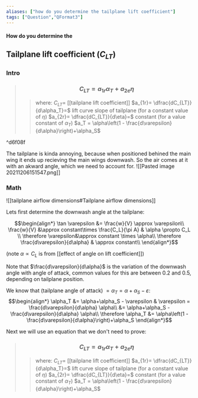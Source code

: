 ```yaml
---
aliases: ["how do you determine the tailplane lift coefficient"]
tags: ["Question","QFormat3"]
---
```


#### How do you determine the
## Tailplane lift coefficient ($C_{LT}$)
### Intro

> ### $$ C_{LT} = a_{1r} \alpha_T + a_{2e} \eta $$ 
>> where:
>> $C_{LT}=$ [[tailplane lift coefficient]]
>> $a_{1r}= \dfrac{dC_{LT}}{d\alpha_T}=$ lift curve slope of tailplane (for a constant value of $\eta$) 
>> $a_{2r}= \dfrac{dC_{LT}}{d\eta}=$ constant (for a value constant of $\alpha_T$)
>> $a_T = \alpha\left(1 - \frac{d\varepsilon}{d\alpha}\right)+\alpha_S$

^d6f08f


The tailplane is kinda annoying, because when positioned behined the main wing it ends up recieving the main wings downwash. So the air comes at it with an akward angle, which we need to account for.
![[Pasted image 20211206151547.png]]
### Math
![[tailplane airflow dimensions#Tailplane airflow dimensions]]

Lets first determine the downwash angle at the tailplane:

$$\begin{align*}
 \tan \varepsilon &= \frac{w}{V} \approx \varepsilon\\
\frac{w}{V} &\approx constant\times \frac{C_L}{\pi A} & \alpha \propto C_L \\
\therefore \varepsilon&\approx constant \times \alpha\\
\therefore \frac{d\varepsilon}{d\alpha} & \approx constant\\
\end{align*}$$

(note $\alpha \propto C_L$ is from [[effect of angle on lift coefficient]])

Note that $\frac{d\varepsilon}{d\alpha}$ is the variation of the downwash angle with angle of attack, common values for this are between 0.2 and 0.5, depending on tailplane position.

We know that (tailplane angle of attack) $=\alpha_T = \alpha+\alpha_S - \varepsilon$:
$$\begin{align*}
\alpha_T &= \alpha+\alpha_S - \varepsilon & \varepsilon = \frac{d\varepsilon}{d\alpha} \alpha\\
&= \alpha+\alpha_S - \frac{d\varepsilon}{d\alpha} \alpha\\
\therefore \alpha_T &= \alpha\left(1 - \frac{d\varepsilon}{d\alpha}\right)+\alpha_S
\end{align*}$$

Next we will use an equation that we don't need to prove:

> ### $$ C_{LT} = a_{1r} \alpha_T + a_{2e} \eta $$ 
>> where:
>> $C_{LT}=$ [[tailplane lift coefficient]]
>> $a_{1r}= \dfrac{dC_{LT}}{d\alpha_T}=$ lift curve slope of tailplane (for a constant value of $\eta$) 
>> $a_{2r}= \dfrac{dC_{LT}}{d\eta}=$ constant (for a value constant of $\alpha_T$)
>> $a_T = \alpha\left(1 - \frac{d\varepsilon}{d\alpha}\right)+\alpha_S$

